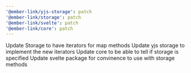 ```yaml
---
'@ember-link/yjs-storage': patch
'@ember-link/storage': patch
'@ember-link/svelte': patch
'@ember-link/core': patch
---
```


Update Storage to have iterators for map methods
Update yjs storage to implement the new iterators
Update core to be able to tell if storage is specified
Update svelte package for convinence to use with storage methods
